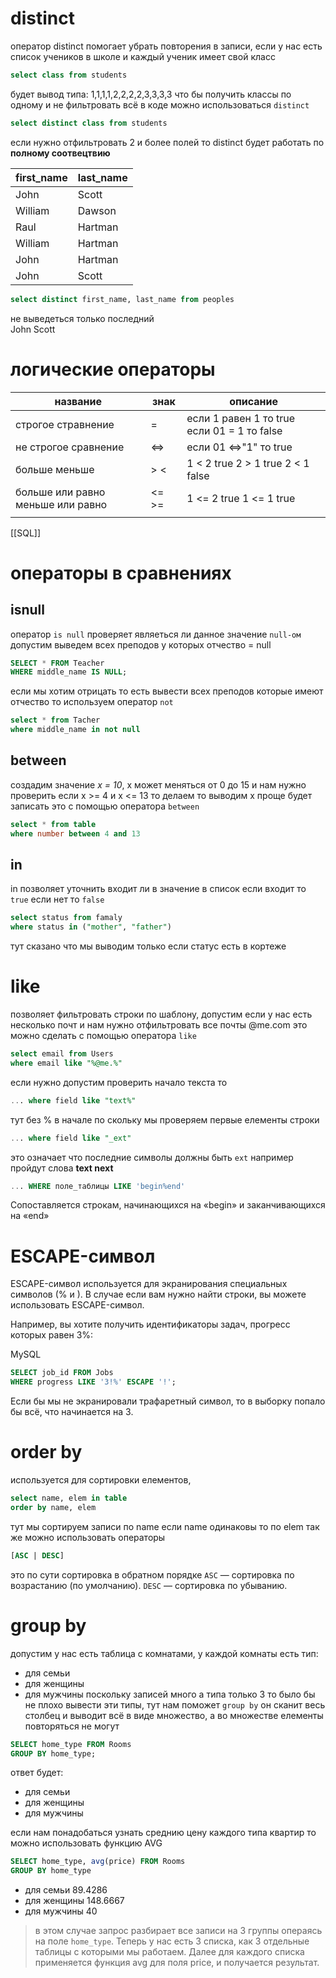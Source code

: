 # distinct
оператор distinct помогает убрать повторения в записи, если у нас есть список учеников  в школе и каждый ученик имеет свой класс
```sql
select class from students
```
будет вывод типа:
1,1,1,1,2,2,2,2,3,3,3,3
что бы получить классы по одному и не фильтровать всё в коде можно использоваться `distinct`
```sql
select distinct class from students
```
если нужно отфильтровать 2 и более полей то distinct будет работать по **полному соотвецтвию** 

| first_name | last_name |
| ---------- | --------- |
| John       | Scott     |
| William    | Dawson    |
| Raul       | Hartman   |
| William    | Hartman   |
| John       | Hartman   |
| John       | Scott     |
```sql
select distinct first_name, last_name from peoples
```
не выведеться только последний  
John Scott


# логические операторы

| название                          | знак  | описание                                     |
| --------------------------------- | ----- | -------------------------------------------- |
| строгое стравнение                | =     | если 1 равен 1 то true если 01 = 1  то false |
| не строгое сравнение              | <=>   | если 01 <=>"1" то true                       |
| больше меньше                     | > <   | 1 < 2 true 2 > 1 true 2 < 1 false            |
| больше или равно меньше или равно | <= >= | 1 <= 2 true 1 <= 1 true                      |
|                                   |       |                                              |

[[SQL]]
# операторы в сравнениях
## isnull
оператор `is null` проверяет являеться ли данное значение `null-ом` допустим выведем всех преподов у которых отчество = null
```sql
SELECT * FROM Teacher
WHERE middle_name IS NULL;
```
если мы хотим отрицать то есть вывести всех преподов которые имеют отчество то используем оператор `not`
```sql
select * from Tacher 
where middle_name in not null
```
## between
создадим значение *x = 10*, x может меняться от 0 до 15 и нам нужно проверить если 
x >= 4 и x <= 13 то делаем то выводим x
проще будет записать это с помощью оператора `between`
```sql
select * from table
where number between 4 and 13
```
## in 
in позволяет уточнить входит ли в значение в список если входит то `true` если нет то `false`
```sql
select status from famaly
where status in ("mother", "father")
```
тут сказано что мы выводим только если статус есть в кортеже
# like
позволяет фильтровать строки по шаблону, допустим если у нас есть несколько почт и нам нужно отфильтровать все почты @me.com это можно сделать с помощью оператора `like`
```sql
select email from Users
where email like "%@me.%"
```
если нужно допустим проверить начало текста то 
```sql
... where field like "text%"
```
тут без %  в начале по скольку мы проверяем первые елементы строки
```sql
... where field like "_ext"
```
это означает что последние символы должны быть `ext` например пройдут слова **text next**
```sql
... WHERE поле_таблицы LIKE 'begin%end'
```

Сопоставляется строкам, начинающихся на «begin» и заканчивающихся на «end»
# ESCAPE-символ

ESCAPE-символ используется для экранирования специальных символов (% и \). В случае если вам нужно найти строки, вы можете использовать ESCAPE-символ.

Например, вы хотите получить идентификаторы задач, прогресс которых равен 3%:

MySQL

```sql
SELECT job_id FROM Jobs
WHERE progress LIKE '3!%' ESCAPE '!';
```

Если бы мы не экранировали трафаретный символ, то в выборку попало бы всё, что начинается на 3.
# order by
используется для сортировки елементов,
```sql
select name, elem in table
order by name, elem
```
тут мы сортируем записи по name если name одинаковы то по elem
так же можно использовать операторы 
```sql
[ASC | DESC]
```
это по сути сортировка в обратном порядке 
`ASC` — сортировка по возрастанию (по умолчанию).
`DESC` — сортировка по убыванию.
# group by
допустим у нас есть таблица с комнатами, у каждой комнаты есть тип:
- для семьи
- для женщины
- для мужчины
поскольку записей много а типа только 3 то было бы не плохо вывести эти типы, тут нам поможет `group by` он сканит весь столбец и выводит всё в виде множество, а во множестве елементы повторяться не могут
```sql
SELECT home_type FROM Rooms
GROUP BY home_type;
```
ответ будет:
- для семьи
- для женщины
- для мужчины

если нам понадобаться узнать среднию цену каждого типа квартир то можно использовать функцию AVG 

```sql
SELECT home_type, avg(price) FROM Rooms
GROUP BY home_type 
```
- для семьи 89.4286
- для женщины 148.6667
- для мужчины 40
> в этом случае запрос разбирает все записи на 3 группы операясь на поле `home_type`.
> Теперь у нас есть 3 списка, как 3 отдельные таблицы с которыми мы работаем.
> Далее для каждого списка применяется функция avg для поля price, и получается результат.
